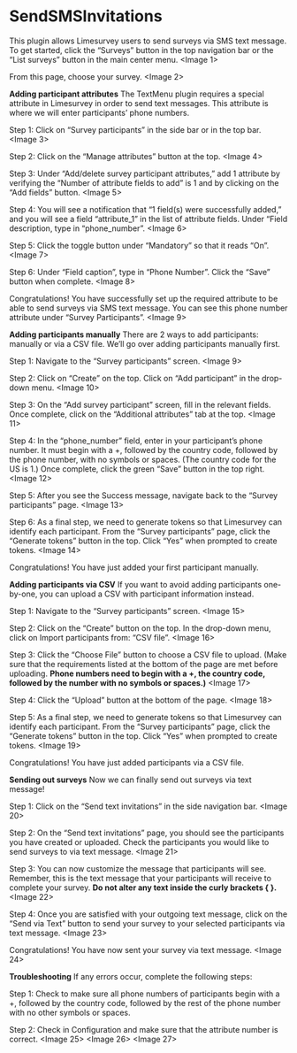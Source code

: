 # SendSMSInvitations
This plugin allows Limesurvey users to send surveys via SMS text message.  To get started, click the “Surveys” button in the top navigation bar or the “List surveys” button in the main center menu.
<Image 1>

From this page, choose your survey. 
<Image 2>

**Adding participant attributes**
The TextMenu plugin requires a special attribute in Limesurvey in order to send text messages. This attribute is where we will enter participants’ phone numbers. 

Step 1: Click on “Survey participants” in the side bar or in the top bar.
<Image 3>

Step 2: Click on the “Manage attributes” button at the top. 
<Image 4>

Step 3: Under “Add/delete survey participant attributes,” add 1 attribute by verifying the “Number of attribute fields to add” is 1 and by clicking on the “Add fields” button. 
<Image 5>

Step 4: You will see a notification that “1 field(s) were successfully added,” and you will see a field “attribute_1” in the list of attribute fields. Under “Field description, type in “phone_number”. 
<Image 6>

Step 5: Click the toggle button under “Mandatory” so that it reads “On”. 
<Image 7>

Step 6: Under “Field caption”, type in “Phone Number”. Click the “Save” button when complete.
<Image 8>

Congratulations! You have successfully set up the required attribute to be able to send surveys via SMS text message. You can see this phone number attribute under “Survey Participants”. 
<Image 9>

**Adding participants manually**
There are 2 ways to add participants: manually or via a CSV file. We’ll go over adding participants manually first. 

Step 1: Navigate to the “Survey participants” screen.
<Image 9>

Step 2: Click on “Create” on the top. Click on “Add participant” in the drop-down menu.
<Image 10>

Step 3: On the “Add survey participant” screen, fill in the relevant fields. Once complete, click on the “Additional attributes” tab at the top. 
<Image 11>

Step 4: In the “phone_number” field, enter in your participant’s phone number. It must begin with a +, followed by the country code, followed by the phone number, with no symbols or spaces. (The country code for the US is 1.) Once complete, click the green “Save” button in the top right. 
<Image 12>

Step 5: After you see the Success message, navigate back to the “Survey participants” page.
<Image 13>

Step 6: As a final step, we need to generate tokens so that Limesurvey can identify each participant. From the “Survey participants” page, click the “Generate tokens” button in the top. Click “Yes” when prompted to create tokens. 
<Image 14>

Congratulations! You have just added your first participant manually. 

**Adding participants via CSV**
If you want to avoid adding participants one-by-one, you can upload a CSV with participant information instead. 

Step 1: Navigate to the “Survey participants” screen.
<Image 15>

Step 2: Click on the “Create” button on the top. In the drop-down menu, click on Import participants from: “CSV file”. 
<Image 16>

Step 3: Click the “Choose File” button to choose a CSV file to upload. (Make sure that the requirements listed at the bottom of the page are met before uploading. **Phone numbers need to begin with a +, the country code, followed by the number with no symbols or spaces.)**
<Image 17>

Step 4: Click the “Upload” button at the bottom of the page. 
<Image 18>

Step 5: As a final step, we need to generate tokens so that Limesurvey can identify each participant. From the “Survey participants” page, click the “Generate tokens” button in the top. Click “Yes” when prompted to create tokens. 
<Image 19>

Congratulations! You have just added participants via a CSV file. 

**Sending out surveys**
Now we can finally send out surveys via text message! 

Step 1: Click on the “Send text invitations” in the side navigation bar. 
<Image 20>

Step 2: On the “Send text invitations” page, you should see the participants you have created or uploaded. Check the participants you would like to send surveys to via text message. 
<Image 21>

Step 3: You can now customize the message that participants will see. Remember, this is the text message that your participants will receive to complete your survey. **Do not alter any text inside the curly brackets { }.** 
<Image 22>

Step 4: Once you are satisfied with your outgoing text message, click on the “Send via Text” button to send your survey to your selected participants via text message. 
<Image 23>

Congratulations! You have now sent your survey via text message. 
<Image 24>

**Troubleshooting**
If any errors occur, complete the following steps: 

Step 1: Check to make sure all phone numbers of participants begin with a +, followed by the country code, followed by the rest of the phone number with no other symbols or spaces. 

Step 2: Check in Configuration and make sure that the attribute number is correct. 
<Image 25>
<Image 26>
<Image 27>
